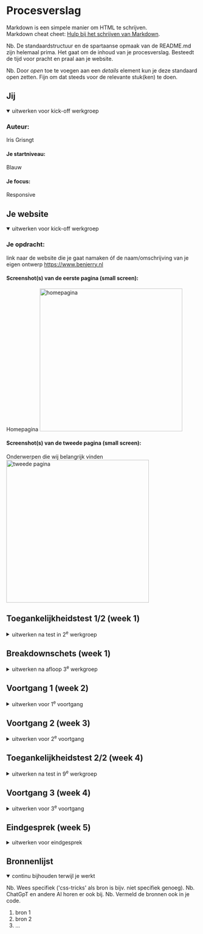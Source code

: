 # Procesverslag
Markdown is een simpele manier om HTML te schrijven.  
Markdown cheat cheet: [Hulp bij het schrijven van Markdown](https://github.com/adam-p/markdown-here/wiki/Markdown-Cheatsheet).

Nb. De standaardstructuur en de spartaanse opmaak van de README.md zijn helemaal prima. Het gaat om de inhoud van je procesverslag. Besteedt de tijd voor pracht en praal aan je website.

Nb. Door *open* toe te voegen aan een *details* element kun je deze standaard open zetten. Fijn om dat steeds voor de relevante stuk(ken) te doen.





## Jij

<details open>
  <summary>uitwerken voor kick-off werkgroep</summary>

  ### Auteur:
  Iris Grisngt

  #### Je startniveau:
  Blauw

  #### Je focus:
  Responsive
 
</details>





## Je website

<details open>
  <summary>uitwerken voor kick-off werkgroep</summary>

  ### Je opdracht:
  link naar de website die je gaat namaken óf de naam/omschrijving van je eigen ontwerp
  https://www.benjerry.nl

  #### Screenshot(s) van de eerste pagina (small screen): 
  Homepagina
  <img src="readme-images/homepagina.png" width="375px" alt="homepagina">

  #### Screenshot(s) van de tweede pagina (small screen):
  Onderwerpen die wij belangrijk vinden
  <img src="readme-images/tweedepagina.png" width="375px" alt="tweede pagina">
 
</details>



## Toegankelijkheidstest 1/2 (week 1)

<details>
  <summary>uitwerken na test in 2<sup>e</sup> werkgroep</summary>

  ### Bevindingen
  Lijst met je bevindingen die in de test naar voren kwamen:

</details>



## Breakdownschets (week 1)

<details>
  <summary>uitwerken na afloop 3<sup>e</sup> werkgroep</summary>

  ### de hele pagina: 
  https://miro.com/welcomeonboard/bDIySVRuaGsxV0FGK1IvTUd0VWdLRWEySEQ5WStteHRvNGkyWThETGV5amFDSlpRUkF0c3ZVVVJCUmhmN1U0Q1kzVTVmSWhXSU9PWXQ2MWJvU2lhVnZvWnIyOSt0TFJyNlk1VTRlbk1tQkorNy94ZTIvZXBObnhTVStlSGs1WVpQdGo1ZEV3bUdPQWRZUHQzSGl6V2NBPT0hdjE=?share_link_id=310430917738
  Link naar miro bord waarop ik de breakdown schetsen gemaakt heb.

  ### dynamisch deel (bijv menu): 
  https://miro.com/welcomeonboard/bDIySVRuaGsxV0FGK1IvTUd0VWdLRWEySEQ5WStteHRvNGkyWThETGV5amFDSlpRUkF0c3ZVVVJCUmhmN1U0Q1kzVTVmSWhXSU9PWXQ2MWJvU2lhVnZvWnIyOSt0TFJyNlk1VTRlbk1tQkorNy94ZTIvZXBObnhTVStlSGs1WVpQdGo1ZEV3bUdPQWRZUHQzSGl6V2NBPT0hdjE=?share_link_id=310430917738
  Link naar miro bord waarop ik de breakdown schetsen gemaakt heb.

  ### wellicht nog een dynamisch deel (bijv filter): 
  <img src="readme-images/dummy-plaatje.jpg" width="375px" alt="breakdown van nog een dynamisch deel">

</details>





## Voortgang 1 (week 2)

<details>
  <summary>uitwerken voor 1<sup>e</sup> voortgang</summary>

  ### Stand van zaken
  hier dit ging goed & dit was lastig (neem ook screenshots op van delen van je website en code)

  Dit ging goed: de start maken van de html ging goed, met alle plaatjes toevoegen, vooral door de breakdown
  schets die ik al gemaakt had.

  Dit was lastig: ik vond het lastig dat we geen classes en divs mogen gebruiken, hierdoor zat ik best wel
  in de knoop met alle sections en lukt het me niet zo goed om die met css allemaal te stylen.

  <img src="readme-images/screenshotwk1.png" width="375px" alt="voortgang screenshot">
  <img src="readme-images/screenshotwk1-2.png" width="375px" alt="voortgang screenshot site">

  ### Agenda voor meeting
  samen met je groepje opstellen

  Student 1 - Iris
  - witruimte aan de randen van de pagina weghalen
  - topverhalen sectie goed krijgen
  - hamburgermenu icoon kleiner maken, kruisje op dezelfde plek

  Student 2 - Nur
  - hamburger menu goed krijgen
  - meer uitleg over css map met ::roots
  
  Student 3 - Luuk
  - 
  Student 2 - Toria
  - 


  ### Verslag van meeting
  hier na afloop snel de uitkomsten van de meeting vastleggen

  - punt 1
  - punt 2
  - nog een punt
  - ...

</details>





## Voortgang 2 (week 3)

<details>
  <summary>uitwerken voor 2<sup>e</sup> voortgang</summary>

  ### Stand van zaken
  hier dit ging goed & dit was lastig (neem ook screenshots op van delen van je website en code)


  ### Agenda voor meeting
  samen met je groepje opstellen

  | student 1      | student 2          | student 3    | student 4        |
  | ---            | ---                | ---          | ---              |
  | dit bespreken  | en dit             | en ik dit    | en dan ik dat    |
  | en dat ook nog | dit als er tijd is | nog een punt | dit wil ik zeker |
  | ...            | ...                | ...          | ...              |


  ### Verslag van meeting
  hier na afloop snel de uitkomsten van de meeting vastleggen

  - punt 1
  - punt 2
  - nog een punt
- ...

</details>





## Toegankelijkheidstest 2/2 (week 4)

<details>
  <summary>uitwerken na test in 9<sup>e</sup> werkgroep</summary>

  ### Bevindingen
  Lijst met je bevindingen die in de test naar voren kwamen (geef ook aan wat er verbeterd is):

</details>





## Voortgang 3 (week 4)

<details>
  <summary>uitwerken voor 3<sup>e</sup> voortgang</summary>

  ### Stand van zaken
  hier dit ging goed & dit was lastig (neem ook screenshots op van delen van je website en code)


  ### Agenda voor meeting
  samen met je groepje opstellen

  | student 1      | student 2          | student 3    | student 4        |
  | ---            | ---                | ---          | ---              |
  | dit bespreken  | en dit             | en ik dit    | en dan ik dat    |
  | en dat ook nog | dit als er tijd is | nog een punt | dit wil ik zeker |
  | ...            | ...                | ...          | ...              |


  ### Verslag van meeting
  hier na afloop snel de uitkomsten van de meeting vastleggen

  - punt 1
  - punt 2
  - nog een punt
  - ...

</details>





## Eindgesprek (week 5)

<details>
  <summary>uitwerken voor eindgesprek</summary>

  ### Je uitkomst - karakteristiek screenshots:
  <img src="readme-images/dummy-plaatje.jpg" width="375px" alt="uitomst opdracht 1">


  ### Dit ging goed/Heb ik geleerd: 
  Korte omschrijving met plaatjes

  <img src="readme-images/dummy-plaatje.jpg" width="375px" alt="top">


  ### Dit was lastig/Is niet gelukt:
  Korte omschrijving met plaatjes

  <img src="readme-images/dummy-plaatje.jpg" width="375px" alt="bummer">
</details>





## Bronnenlijst

<details open>
  <summary>continu bijhouden terwijl je werkt</summary>

  Nb. Wees specifiek ('css-tricks' als bron is bijv. niet specifiek genoeg). 
  Nb. ChatGpT en andere AI horen er ook bij.
  Nb. Vermeld de bronnen ook in je code.

  1. bron 1
  2. bron 2
  3. ...

</details>